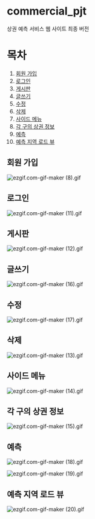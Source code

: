# commercial_pjt

상권 예측 서비스 웹 사이트 최종 버전


# 목차 
1. [회원 가입](#회원-가입)
2. [로그인](#로그인)
3. [게시판](#게시판)
4. [글쓰기](#글쓰기)
5. [수정](#수정)
6. [삭제](#삭제)
7. [사이드 메뉴](#사이드-메뉴)
8. [각 구의 상권 정보](#각-구의-상권-정보)
9. [예측](#예측)
10. [예측 지역 로드 뷰](#예측-지역-로드-뷰)



## 회원 가입

![ezgif.com-gif-maker (8).gif](https://s3-us-west-2.amazonaws.com/secure.notion-static.com/8458c0f1-fd2e-48e2-baca-4fb16bddfcf0/ezgif.com-gif-maker_(8).gif)

## 로그인

![ezgif.com-gif-maker (11).gif](https://s3-us-west-2.amazonaws.com/secure.notion-static.com/29574d58-a3dc-4266-9739-893597c04bf0/ezgif.com-gif-maker_(11).gif)

## 게시판

![ezgif.com-gif-maker (12).gif](https://s3-us-west-2.amazonaws.com/secure.notion-static.com/f4603285-58ff-44a5-89c2-23fdfd8c5c66/ezgif.com-gif-maker_(12).gif)

## 글쓰기

![ezgif.com-gif-maker (16).gif](https://s3-us-west-2.amazonaws.com/secure.notion-static.com/719d43d8-3866-45ab-b0f1-bd1b1c499ebe/ezgif.com-gif-maker_(16).gif)

## 수정

![ezgif.com-gif-maker (17).gif](https://s3-us-west-2.amazonaws.com/secure.notion-static.com/c09d60b4-fc80-4067-947b-14101632c877/ezgif.com-gif-maker_(17).gif)

## 삭제

![ezgif.com-gif-maker (13).gif](https://s3-us-west-2.amazonaws.com/secure.notion-static.com/0da757e6-db37-41fa-beb6-fba7ec2a0ff3/ezgif.com-gif-maker_(13).gif)

## 사이드 메뉴

![ezgif.com-gif-maker (14).gif](https://s3-us-west-2.amazonaws.com/secure.notion-static.com/75d14a8d-e99a-4f6e-ad11-2c4a7cf4c52a/ezgif.com-gif-maker_(14).gif)

## 각 구의 상권 정보

![ezgif.com-gif-maker (15).gif](https://s3-us-west-2.amazonaws.com/secure.notion-static.com/16f01493-cb4c-42d4-a094-7da4eeb46c95/ezgif.com-gif-maker_(15).gif)

## 예측

![ezgif.com-gif-maker (18).gif](https://s3-us-west-2.amazonaws.com/secure.notion-static.com/864cf0ee-d1d8-4740-a441-ff1bd9c5c0a9/ezgif.com-gif-maker_(18).gif)

![ezgif.com-gif-maker (19).gif](https://s3-us-west-2.amazonaws.com/secure.notion-static.com/5b080e7f-2f71-400a-a721-22289a23fb6d/ezgif.com-gif-maker_(19).gif)

## 예측 지역 로드 뷰

![ezgif.com-gif-maker (20).gif](https://s3-us-west-2.amazonaws.com/secure.notion-static.com/9822b24a-244f-4762-9eb7-27ea43c86ae6/ezgif.com-gif-maker_(20).gif)
